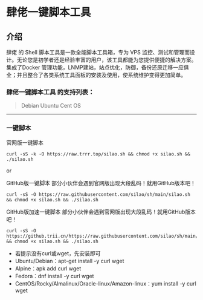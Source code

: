 # 肆佬一键脚本工具

## 介绍

肆佬 的 Shell 脚本工具是一款全能脚本工具箱，专为 VPS 监控、测试和管理而设计。无论您是初学者还是经验丰富的用户，该工具都能为您提供便捷的解决方案。集成了Docker 管理功能，LNMP建站，站点优化，防御，备份还原迁移一应俱全；并且整合了各类系统工具面板的安装及使用，使系统维护变得更加简单。

### 肆佬一键脚本工具 的支持列表：

> Debian Ubuntu Cent OS

------

### 一键脚本

官网版一键脚本

```
curl -sS -k -O https://raw.trrr.top/silao.sh && chmod +x silao.sh && ./silao.sh
```

or

GitHub版一键脚本 部分小伙伴会遇到官网版出现大段乱码！就用GitHub版本吧！

```
curl -sS -O https://raw.githubusercontent.com/silao/sh/main/silao.sh && chmod +x silao.sh && ./silao.sh
```

GitHub版加速一键脚本 部分小伙伴会遇到官网版出现大段乱码！就用GitHub版本吧！

```
curl -sS -O https://github.trii.cn/https://raw.githubusercontent.com/silao/sh/main/silao.sh && chmod +x silao.sh && ./silao.sh
```

- 若提示没有curl或wget，先安装即可
- Ubuntu/Debian：apt-get install -y curl wget
- Alpine：apk add curl wget
- Fedora：dnf install -y curl wget
- CentOS/Rocky/Almalinux/Oracle-linux/Amazon-linux：yum install -y curl wget
